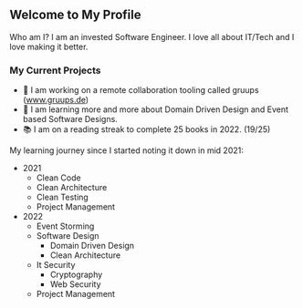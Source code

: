 ## Welcome to My Profile

Who am I? I am an invested Software Engineer. I love all about IT/Tech and I love making it better. 

### My Current Projects
- 🔭 I am working on a remote collaboration tooling called gruups (www.gruups.de)
- 🌱 I am learning more and more about Domain Driven Design and Event based Software Designs.
- 📚 I am on a reading streak to complete 25 books in 2022. (19/25)

My learning journey since I started noting it down in mid 2021:
- 2021
  - Clean Code
  - Clean Architecture
  - Clean Testing
  - Project Management
- 2022
  - Event Storming
  - Software Design
    - Domain Driven Design
    - Clean Architecture
  - It Security
    - Cryptography
    - Web Security
  - Project Management
